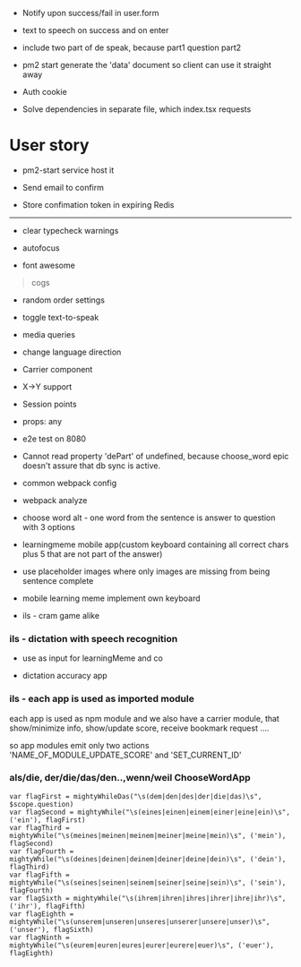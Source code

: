 - Notify upon success/fail in user.form

- text to speech on success and on enter

- include two part of de speak, because part1 question part2

- pm2 start generate the 'data' document so client can use it straight away

- Auth cookie

- Solve dependencies in separate file, which index.tsx requests

# User story

- pm2-start service host it

- Send email to confirm

- Store confimation token in expiring Redis

---

- clear typecheck warnings

- autofocus

- font awesome

> cogs

- random order settings

- toggle text-to-speak

- media queries

- change language direction

- Carrier component

- X->Y support

- Session points

- props: any

- e2e test on 8080

- Cannot read property 'dePart' of undefined, because choose_word epic doesn't assure that db sync is active.

- common webpack config

- webpack analyze

- choose word alt - one word from the sentence is answer to question with 3 options

- learningmeme mobile app(custom keyboard containing all correct chars plus 5 that are not part of the answer)

- use placeholder images where only images are missing from being sentence complete

- mobile learning meme implement own keyboard

- ils - cram game alike

### ils - dictation with speech recognition

- use as input for learningMeme and co

- dictation accuracy app

### ils - each app is used as imported module

each app is used as npm module and we also have a carrier module, that show/minimize info, show/update score, receive bookmark request ....

so app modules emit only two actions 'NAME_OF_MODULE_UPDATE_SCORE' and 'SET_CURRENT_ID'

### als/die, der/die/das/den..,wenn/weil ChooseWordApp

```
var flagFirst = mightyWhileDas("\s(dem|den|des|der|die|das)\s", $scope.question)
var flagSecond = mightyWhile("\s(eines|einen|einem|einer|eine|ein)\s", ('ein'), flagFirst)
var flagThird = mightyWhile("\s(meines|meinen|meinem|meiner|meine|mein)\s", ('mein'), flagSecond)
var flagFourth = mightyWhile("\s(deines|deinen|deinem|deiner|deine|dein)\s", ('dein'), flagThird)
var flagFifth = mightyWhile("\s(seines|seinen|seinem|seiner|seine|sein)\s", ('sein'), flagFourth)
var flagSixth = mightyWhile("\s(ihrem|ihren|ihres|ihrer|ihre|ihr)\s", ('ihr'), flagFifth)
var flagEighth = mightyWhile("\s(unserem|unseren|unseres|unserer|unsere|unser)\s", ('unser'), flagSixth)
var flagNinth = mightyWhile("\s(eurem|euren|eures|eurer|eurere|euer)\s", ('euer'), flagEighth)
```
